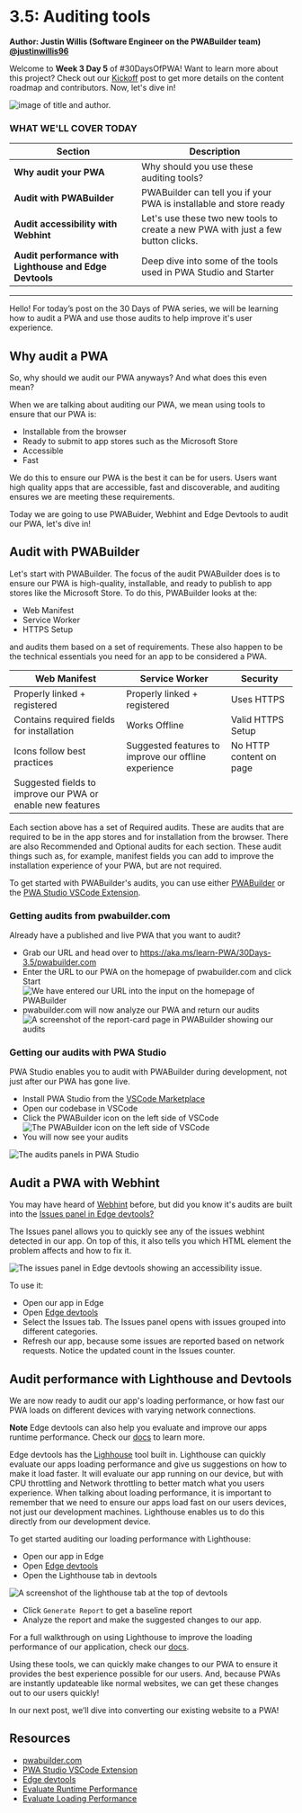 # 3.5: Auditing tools

**Author: Justin Willis (Software Engineer on the PWABuilder team) [@justinwillis96](https://twitter.com/Justinwillis96)**



Welcome to **Week 3 Day 5** of #30DaysOfPWA! Want to learn more about this project? Check out our [Kickoff](../kickoff.md) post to get more details on the content roadmap and contributors. Now, let's dive in!

![image of title and author.](_media/day-05.jpg)

### WHAT WE'LL COVER TODAY

| Section | Description |
| ------- | ----------- |
| **Why audit your PWA** | Why should you use these auditing tools? |
| **Audit with PWABuilder** | PWABuilder can tell you if your PWA is installable and store ready
| **Audit accessibility with Webhint** |Let's use these two new tools to create a new PWA with just a few button clicks.  |
| **Audit performance with Lighthouse and Edge Devtools** | Deep dive into some of the tools used in PWA Studio and Starter|

---

Hello! For today’s post on the 30 Days of PWA series, we will be learning how to audit a PWA and use those audits to help improve it's user experience.

## Why audit a PWA

So, why should we audit our PWA anyways? And what does this even mean?

When we are talking about auditing our PWA, we mean using tools to ensure that our PWA is: 

- Installable from the browser
- Ready to submit to app stores such as the Microsoft Store
- Accessible
- Fast

We do this to ensure our PWA is the best it can be for users. Users want high quality apps that are accessible, fast and discoverable, and auditing ensures we are meeting these requirements.

Today we are going to use PWABuider, Webhint and Edge Devtools to audit our PWA, let's dive in!

## Audit with PWABuilder

Let's start with PWABuilder. The focus of the audit PWABuilder does is to ensure our PWA is high-quality, installable, and ready to publish to app stores like the Microsoft Store. To do this, PWABuilder looks at the:

- Web Manifest
- Service Worker
- HTTPS Setup

and audits them based on a set of requirements. 
These also happen to be the technical essentials you need for an app to be considered a PWA. 

| Web Manifest | Service Worker | Security
| ------- | ----------- | ----------- |
| Properly linked + registered | Properly linked + registered | Uses HTTPS
| Contains required fields for installation | Works Offline | Valid HTTPS Setup
| Icons follow best practices | Suggested features to improve our offline experience | No HTTP content on page
| Suggested fields to improve our PWA or enable new features | | |

Each section above has a set of Required audits. These are audits that are required to be in the app stores and for installation from the browser. There are also Recommended and Optional audits for each section. These audit things such as, for example, manifest fields you can add to improve the installation experience of your PWA, but are not required.

To get started with PWABuilder's audits, you can use either [PWABuilder](https://aka.ms/learn-PWA/30Days-3.5/pwabuilder.com) or the [PWA Studio VSCode Extension](https://aka.ms/learn-PWA/30Days-3.5/pwa-studio).

### Getting audits from pwabuilder.com
Already have a published and live PWA that you want to audit? 

- Grab our URL and head over to https://aka.ms/learn-PWA/30Days-3.5/pwabuilder.com
- Enter the URL to our PWA on the homepage of pwabuilder.com and click Start
![We have entered our URL into the input on the homepage of PWABuilder](_media/05/enter-url.png)
- pwabuilder.com will now analyze our PWA and return our audits
![A screenshot of the report-card page in PWABuilder showing our audits](_media/05/report-card.jpeg)

### Getting our audits with PWA Studio
PWA Studio enables you to audit with PWABuilder during development, not just after our PWA has gone live.

- Install PWA Studio from the [VSCode Marketplace](https://aka.ms/learn-PWA/30Days-3.5/pwa-studio)
- Open our codebase in VSCode
- Click the PWABuilder icon on the left side of VSCode
![The PWABuilder icon on the left side of VSCode](_media/05/icon-on-left.png)
- You will now see your audits

![The audits panels in PWA Studio](_media/05/pwa-studio.png)

## Audit a PWA with Webhint
You may have heard of [Webhint](https://aka.ms/learn-PWA/30Days-3.5/webhint.io) before, but did you know it's audits are built into the [Issues panel in Edge devtools?](https://aka.ms/learn-PWA/30Days-3.5/docs.microsoft.com/en-us/microsoft-edge/devtools-guide-chromium/issues)

The Issues panel allows you to quickly see any of the issues webhint detected in our app. On top of this, it also tells you which HTML element the problem affects and how to fix it.

![The issues panel in Edge devtools showing an accessibility issue](_media/05/webhint.png).

To use it:
- Open our app in Edge
- Open [Edge devtools](https://aka.ms/learn-PWA/30Days-3.5/docs.microsoft.com/en-us/microsoft-edge/devtools-guide-chromium)
- Select the Issues tab. The Issues panel opens with issues grouped into different categories.
- Refresh our app, because some issues are reported based on network requests. Notice the updated count in the Issues counter.

## Audit performance with Lighthouse and Devtools

We are now ready to audit our app's loading performance, or how fast our PWA loads on different devices with varying network connections.

**Note** Edge devtools can also help you evaluate and improve our apps runtime performance. Check our [docs](https://aka.ms/learn-PWA/30Days-3.5/docs.microsoft.com/en-us/microsoft-edge/devtools-guide-chromium/evaluate-performance) to learn more.

Edge devtools has the [Lighhouse](https://aka.ms/learn-PWA/30Days-3.5/docs.microsoft.com/en-us/microsoft-edge/devtools-guide-chromium/speed/get-started) tool built in. Lighthouse can quickly evaluate our apps loading performance and give us suggestions on how to make it load faster. It will evaluate our app running on our device, but with CPU throttling and Network throttling to better match what you users experience. When talking about loading performance, it is important to remember that we need to ensure our apps load fast on our users devices, not just our development machines. Lighthouse enables us to do this directly from our development device.

To get started auditing our loading performance with Lighthouse:

- Open our app in Edge
- Open [Edge devtools](https://aka.ms/learn-PWA/30Days-3.5/docs.microsoft.com/en-us/microsoft-edge/devtools-guide-chromium)
- Open the Lighthouse tab in devtools 

![A screenshot of the lighthouse tab at the top of devtools](_media/05/lighthouse.png)

- Click `Generate Report` to get a baseline report
- Analyze the report and make the suggested changes to our app.

For a full walkthrough on using Lighthouse to improve the loading performance of our application, check our [docs](https://aka.ms/learn-PWA/30Days-3.5/docs.microsoft.com/en-us/microsoft-edge/devtools-guide-chromium/speed/get-started). 


Using these tools, we can quickly make changes to our PWA to ensure it provides the best experience possible for our users. And, because PWAs are instantly updateable like normal websites, we can get these changes out to our users quickly!

In our next post, we’ll dive into converting our existing website to a PWA!

## Resources
- [pwabuilder.com](https://aka.ms/learn-PWA/30Days-3.5/pwabuilder.com)
- [PWA Studio VSCode Extension](https://aka.ms/learn-PWA/30Days-3.5/pwa-studio)
- [Edge devtools](https://aka.ms/learn-PWA/30Days-3.5/docs.microsoft.com/en-us/microsoft-edge/devtools-guide-chromium)
- [Evaluate Runtime Performance](https://aka.ms/learn-PWA/30Days-3.5/docs.microsoft.com/en-us/microsoft-edge/devtools-guide-chromium/evaluate-performance)
- [Evaluate Loading Performance](https://aka.ms/learn-PWA/30Days-3.5/docs.microsoft.com/en-us/microsoft-edge/devtools-guide-chromium/speed/get-started)